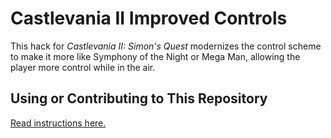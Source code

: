 # Castlevania II Improved Controls

This hack for *Castlevania II: Simon's Quest* modernizes the control scheme to make it more
like Symphony of the Night or Mega Man, allowing the player more
control while in the air.

## Using or Contributing to This Repository

[Read instructions here.](./SETUP.md)